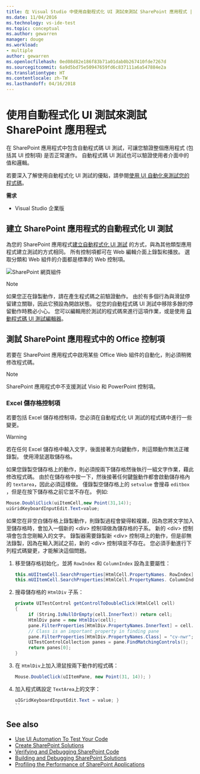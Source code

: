 ```yaml
---
title: 在 Visual Studio 中使用自動程式化 UI 測試來測試 SharePoint 應用程式 | Microsoft Docs
ms.date: 11/04/2016
ms.technology: vs-ide-test
ms.topic: conceptual
ms.author: gewarren
manager: douge
ms.workload:
- multiple
author: gewarren
ms.openlocfilehash: 0ed08d82e186f83b71a01dab0b267410fde7267d
ms.sourcegitcommit: 6a9d5bd75e50947659fd6c837111a6a547884e2a
ms.translationtype: HT
ms.contentlocale: zh-TW
ms.lasthandoff: 04/16/2018
---
```

# <a name="test-sharepoint-applications-with-coded-ui-tests"></a>使用自動程式化 UI 測試來測試 SharePoint 應用程式

在 SharePoint 應用程式中包含自動程式碼 UI 測試，可讓您驗證整個應用程式 (包括其 UI 控制項) 是否正常運作。 自動程式碼 UI 測試也可以驗證使用者介面中的值和邏輯。

若要深入了解使用自動程式化 UI 測試的優點，請參閱[使用 UI 自動化來測試您的程式碼](../test/use-ui-automation-to-test-your-code.md)。

**需求**

- Visual Studio 企業版

## <a name="create-a-coded-ui-test-for-a-sharepoint-app"></a>建立 SharePoint 應用程式的自動程式化 UI 測試

為您的 SharePoint 應用程式[建立自動程式化 UI 測試](../test/use-ui-automation-to-test-your-code.md) 的方式，與為其他類型應用程式建立測試的方式相同。 所有控制項都可在 Web 編輯介面上錄製和播放。 選取分類和 Web 組件的介面都是標準的 Web 控制項。

![SharePoint 網頁組件](../test/media/cuit_sharepoint.png)

> [!NOTE]
> 如果您正在錄製動作，請在產生程式碼之前驗證動作。 由於有多個行為與滑鼠停留建立關聯，因此它預設為開啟狀態。 從您的自動程式碼 UI 測試中移除多餘的停留動作時務必小心。 您可以編輯用於測試的程式碼來進行這項作業，或是使用 [自動程式碼 UI 測試編輯器](../test/editing-coded-ui-tests-using-the-coded-ui-test-editor.md)。

## <a name="test-office-controls-within-a-sharepoint-app"></a>測試 SharePoint 應用程式中的 Office 控制項

若要在 SharePoint 應用程式中啟用某些 Office Web 組件的自動化，則必須稍微修改程式碼。

> [!NOTE]
> SharePoint 應用程式中不支援測試 Visio 和 PowerPoint 控制項。

### <a name="excel-cell-controls"></a>Excel 儲存格控制項

若要包括 Excel 儲存格控制項，您必須在自動程式化 UI 測試的程式碼中進行一些變更。

> [!WARNING]
> 若在任何 Excel 儲存格中輸入文字，後面接著方向鍵動作，則這類動作無法正確錄製。 使用滑鼠選取儲存格。

如果您錄製空儲存格上的動作，則必須按兩下儲存格然後執行一組文字作業，藉此修改程式碼。 由於在儲存格中按一下，然後接著任何鍵盤動作都會啟動儲存格內的 `textarea`，因此必須這樣做。 僅錄製空儲存格上的 `setvalue` 會搜尋 `editbox` ，但是在按下儲存格之前它並不存在。 例如: 

```csharp
Mouse.DoubliClick(uiItemCell,new Point(31,14));
uiGridKeyboardInputEdit.Text=value;
```

如果您在非空白儲存格上錄製動作，則錄製過程會變得較複雜，因為您將文字加入至儲存格時，會加入一個新的 \<div> 控制項做為儲存格的子系。 新的 \<div> 控制項會包含您剛輸入的文字。 錄製器需要錄製新 \<div> 控制項上的動作，但是卻無法錄製，因為在輸入測試之前，新的 \<div> 控制項並不存在。 您必須手動進行下列程式碼變更，才能解決這個問題。

1. 移至儲存格初始化，並將 `RowIndex` 和 `ColumnIndex` 設為主要屬性：

    ```csharp
    this.mUIItemCell.SearchProperties[HtmlCell.PropertyNames. RowIndex] = "3";
    this.mUIItemCell.SearchProperties[HtmlCell.PropertyNames. ColumnIndex] = "3";
    ```

2. 搜尋儲存格的 `HtmlDiv` 子系：

    ```csharp
    private UITestControl getControlToDoubleClick(HtmlCell cell)
    {
         if (String.IsNullOrEmpty(cell.InnerText)) return cell;
         HtmlDiv pane = new HtmlDiv(cell);
         pane.FilterProperties[HtmlDiv.PropertyNames.InnerText] = cell.InnerText;
         // Class is an important property in finding pane
         pane.FilterProperties[HtmlDiv.PropertyNames.Class] = "cv-nwr";
         UITestControlCollection panes = pane.FindMatchingControls();
         return panes[0];
    }
    ```

3. 在 `HtmlDiv`上加入滑鼠按兩下動作的程式碼：

    ```csharp
    Mouse.DoubleClick(uIItemPane, new Point(31, 14)); )
    ```

4. 加入程式碼設定 `TextArea`上的文字：

    ```csharp
    uIGridKeyboardInputEdit.Text = value; }
    ``

## See also

- [Use UI Automation To Test Your Code](../test/use-ui-automation-to-test-your-code.md)
- [Create SharePoint Solutions](/office-dev/office-dev/create-sharepoint-solutions)
- [Verifying and Debugging SharePoint Code](/office-dev/office-dev/verifying-and-debugging-sharepoint-code)
- [Building and Debugging SharePoint Solutions](/office-dev/office-dev/building-and-debugging-sharepoint-solutions)
- [Profiling the Performance of SharePoint Applications](/office-dev/office-dev/profiling-the-performance-of-sharepoint-applications)
